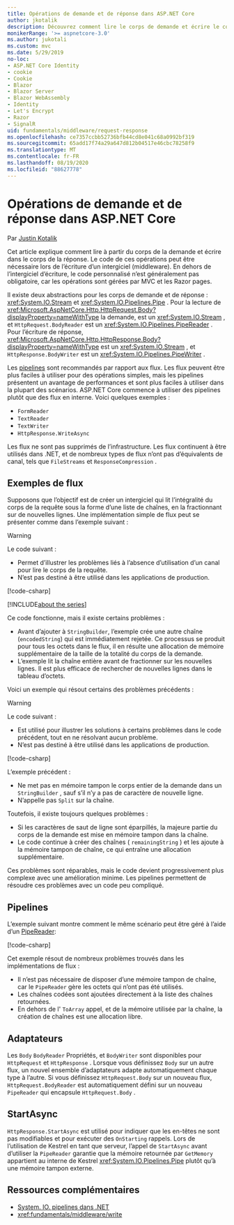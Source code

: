 ```yaml
---
title: Opérations de demande et de réponse dans ASP.NET Core
author: jkotalik
description: Découvrez comment lire le corps de demande et écrire le corps de la réponse dans ASP.NET Core.
monikerRange: '>= aspnetcore-3.0'
ms.author: jukotali
ms.custom: mvc
ms.date: 5/29/2019
no-loc:
- ASP.NET Core Identity
- cookie
- Cookie
- Blazor
- Blazor Server
- Blazor WebAssembly
- Identity
- Let's Encrypt
- Razor
- SignalR
uid: fundamentals/middleware/request-response
ms.openlocfilehash: ce7357ccbb52736bfb44cd8e041c68a0992bf319
ms.sourcegitcommit: 65add17f74a29a647d812b04517e46cbc78258f9
ms.translationtype: MT
ms.contentlocale: fr-FR
ms.lasthandoff: 08/19/2020
ms.locfileid: "88627778"
---
```

# <a name="request-and-response-operations-in-aspnet-core"></a>Opérations de demande et de réponse dans ASP.NET Core

Par [Justin Kotalik](https://github.com/jkotalik)

Cet article explique comment lire à partir du corps de la demande et écrire dans le corps de la réponse. Le code de ces opérations peut être nécessaire lors de l’écriture d’un intergiciel (middleware). En dehors de l’intergiciel d’écriture, le code personnalisé n’est généralement pas obligatoire, car les opérations sont gérées par MVC et les Razor pages.

Il existe deux abstractions pour les corps de demande et de réponse : <xref:System.IO.Stream> et <xref:System.IO.Pipelines.Pipe> . Pour la lecture de <xref:Microsoft.AspNetCore.Http.HttpRequest.Body?displayProperty=nameWithType> la demande, est un <xref:System.IO.Stream> , et `HttpRequest.BodyReader` est un <xref:System.IO.Pipelines.PipeReader> . Pour l’écriture de réponse, <xref:Microsoft.AspNetCore.Http.HttpResponse.Body?displayProperty=nameWithType> est un <xref:System.IO.Stream> , et `HttpResponse.BodyWriter` est un <xref:System.IO.Pipelines.PipeWriter> .

Les [pipelines](/dotnet/standard/io/pipelines) sont recommandés par rapport aux flux. Les flux peuvent être plus faciles à utiliser pour des opérations simples, mais les pipelines présentent un avantage de performances et sont plus faciles à utiliser dans la plupart des scénarios. ASP.NET Core commence à utiliser des pipelines plutôt que des flux en interne. Voici quelques exemples :

* `FormReader`
* `TextReader`
* `TextWriter`
* `HttpResponse.WriteAsync`

Les flux ne sont pas supprimés de l’infrastructure. Les flux continuent à être utilisés dans .NET, et de nombreux types de flux n’ont pas d’équivalents de canal, tels que `FileStreams` et `ResponseCompression` .

## <a name="stream-examples"></a>Exemples de flux

Supposons que l’objectif est de créer un intergiciel qui lit l’intégralité du corps de la requête sous la forme d’une liste de chaînes, en la fractionnant sur de nouvelles lignes. Une implémentation simple de flux peut se présenter comme dans l’exemple suivant :

> [!WARNING]
> Le code suivant :
> * Permet d’illustrer les problèmes liés à l’absence d’utilisation d’un canal pour lire le corps de la requête.
> * N’est pas destiné à être utilisé dans les applications de production.

[!code-csharp[](request-response/samples/3.x/RequestResponseSample/Startup.cs?name=GetListOfStringsFromStream)]

[!INCLUDE[about the series](~/includes/code-comments-loc.md)]

Ce code fonctionne, mais il existe certains problèmes :

* Avant d’ajouter à `StringBuilder`, l’exemple crée une autre chaîne (`encodedString`) qui est immédiatement rejetée. Ce processus se produit pour tous les octets dans le flux, il en résulte une allocation de mémoire supplémentaire de la taille de la totalité du corps de la demande.
* L’exemple lit la chaîne entière avant de fractionner sur les nouvelles lignes. Il est plus efficace de rechercher de nouvelles lignes dans le tableau d’octets.

Voici un exemple qui résout certains des problèmes précédents :

> [!WARNING]
> Le code suivant :
> * Est utilisé pour illustrer les solutions à certains problèmes dans le code précédent, tout en ne résolvant aucun problème.
> * N’est pas destiné à être utilisé dans les applications de production.

[!code-csharp[](request-response/samples/3.x/RequestResponseSample/Startup.cs?name=GetListOfStringsFromStreamMoreEfficient)]

L’exemple précédent :

* Ne met pas en mémoire tampon le corps entier de la demande dans un `StringBuilder` , sauf s’il n’y a pas de caractère de nouvelle ligne.
* N’appelle pas `Split` sur la chaîne.

Toutefois, il existe toujours quelques problèmes :

* Si les caractères de saut de ligne sont éparpillés, la majeure partie du corps de la demande est mise en mémoire tampon dans la chaîne.
* Le code continue à créer des chaînes ( `remainingString` ) et les ajoute à la mémoire tampon de chaîne, ce qui entraîne une allocation supplémentaire.

Ces problèmes sont réparables, mais le code devient progressivement plus complexe avec une amélioration minime. Les pipelines permettent de résoudre ces problèmes avec un code peu compliqué.

## <a name="pipelines"></a>Pipelines

L’exemple suivant montre comment le même scénario peut être géré à l’aide d’un [PipeReader](/dotnet/standard/io/pipelines#pipe):

[!code-csharp[](request-response/samples/3.x/RequestResponseSample/Startup.cs?name=GetListOfStringFromPipe)]

Cet exemple résout de nombreux problèmes trouvés dans les implémentations de flux :

* Il n’est pas nécessaire de disposer d’une mémoire tampon de chaîne, car le `PipeReader` gère les octets qui n’ont pas été utilisés.
* Les chaînes codées sont ajoutées directement à la liste des chaînes retournées.
* En dehors de l' `ToArray` appel, et de la mémoire utilisée par la chaîne, la création de chaînes est une allocation libre.

## <a name="adapters"></a>Adaptateurs

Les `Body` `BodyReader` Propriétés, et `BodyWriter` sont disponibles pour `HttpRequest` et `HttpResponse` . Lorsque vous définissez `Body` sur un autre flux, un nouvel ensemble d’adaptateurs adapte automatiquement chaque type à l’autre. Si vous définissez `HttpRequest.Body` sur un nouveau flux, `HttpRequest.BodyReader` est automatiquement défini sur un nouveau `PipeReader` qui encapsule `HttpRequest.Body` .

## <a name="startasync"></a>StartAsync

`HttpResponse.StartAsync` est utilisé pour indiquer que les en-têtes ne sont pas modifiables et pour exécuter des `OnStarting` rappels. Lors de l’utilisation de Kestrel en tant que serveur, l’appel de `StartAsync` avant d’utiliser la `PipeReader` garantie que la mémoire retournée par `GetMemory` appartient au interne de Kestrel <xref:System.IO.Pipelines.Pipe> plutôt qu’à une mémoire tampon externe.

## <a name="additional-resources"></a>Ressources complémentaires

* [System. IO. pipelines dans .NET](/dotnet/standard/io/pipelines)
* <xref:fundamentals/middleware/write>

<!-- Test with Postman or other tool. See image in static directory. -->
